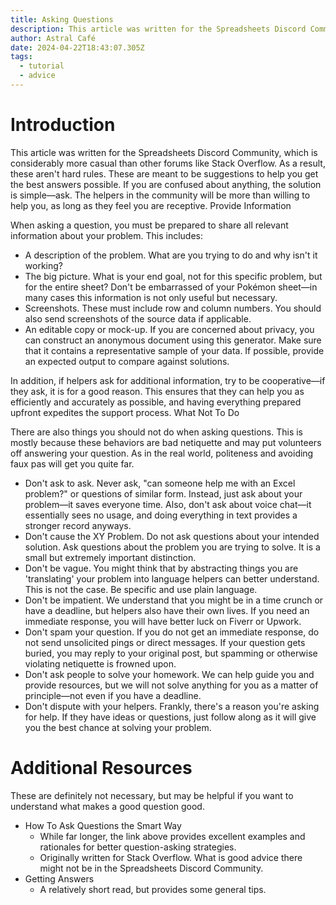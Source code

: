 ```yaml
---
title: Asking Questions
description: This article was written for the Spreadsheets Discord Community
author: Astral Café
date: 2024-04-22T18:43:07.305Z
tags:
  - tutorial
  - advice
---
```

# Introduction
This article was written for the Spreadsheets Discord Community, which is considerably more casual than other forums like Stack Overflow. As a result, these aren't hard rules. These are meant to be suggestions to help you get the best answers possible. If you are confused about anything, the solution is simple—ask. The helpers in the community will be more than willing to help you, as long as they feel you are receptive.
Provide Information

When asking a question, you must be prepared to share all relevant information about your problem. This includes:

- A description of the problem. What are you trying to do and why isn't it working?
- The big picture. What is your end goal, not for this specific problem, but for the entire sheet? Don't be embarrassed of your Pokémon sheet—in many cases this information is not only useful but necessary.
- Screenshots. These must include row and column numbers. You should also send screenshots of the source data if applicable.
- An editable copy or mock-up. If you are concerned about privacy, you can construct an anonymous document using this generator. Make sure that it contains a representative sample of your data. If possible, provide an expected output to compare against solutions.

In addition, if helpers ask for additional information, try to be cooperative—if they ask, it is for a good reason. This ensures that they can help you as efficiently and accurately as possible, and having everything prepared upfront expedites the support process.
What Not To Do

There are also things you should not do when asking questions. This is mostly because these behaviors are bad netiquette and may put volunteers off answering your question. As in the real world, politeness and avoiding faux pas will get you quite far.

- Don't ask to ask. Never ask, "can someone help me with an Excel problem?" or questions of similar form. Instead, just ask about your problem—it saves everyone time. Also, don't ask about voice chat—it essentially sees no usage, and doing everything in text provides a stronger record anyways.
- Don't cause the XY Problem. Do not ask questions about your intended solution. Ask questions about the problem you are trying to solve. It is a small but extremely important distinction.
- Don't be vague. You might think that by abstracting things you are 'translating' your problem into language helpers can better understand. This is not the case. Be specific and use plain language.
- Don't be impatient. We understand that you might be in a time crunch or have a deadline, but helpers also have their own lives. If you need an immediate response, you will have better luck on Fiverr or Upwork.
- Don't spam your question. If you do not get an immediate response, do not send unsolicited pings or direct messages. If your question gets buried, you may reply to your original post, but spamming or otherwise violating netiquette is frowned upon.
- Don't ask people to solve your homework. We can help guide you and provide resources, but we will not solve anything for you as a matter of principle—not even if you have a deadline.
- Don't dispute with your helpers. Frankly, there's a reason you're asking for help. If they have ideas or questions, just follow along as it will give you the best chance at solving your problem.
# Additional Resources
These are definitely not necessary, but may be helpful if you want to understand what makes a good question good.

- How To Ask Questions the Smart Way
    - While far longer, the link above provides excellent examples and rationales for better question-asking strategies.
    - Originally written for Stack Overflow. What is good advice there might not be in the Spreadsheets Discord Community.
- Getting Answers
    - A relatively short read, but provides some general tips.
